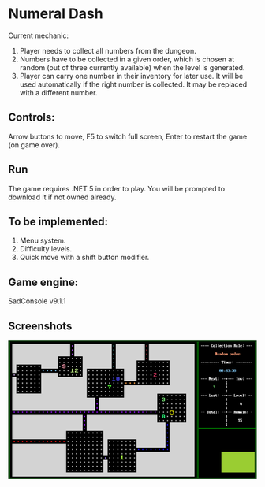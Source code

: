 # Numeral Dash
Current mechanic:
1. Player needs to collect all numbers from the dungeon.
2. Numbers have to be collected in a given order, which is chosen at random (out of three currently available) when the level is generated.
3. Player can carry one number in their inventory for later use. It will be used automatically if the right number is collected. It may be replaced with a different number.

## Controls:

Arrow buttons to move, F5 to switch full screen, Enter to restart the game (on game over).

## Run

The game requires .NET 5 in order to play. You will be prompted to download it if not owned already.

## To be implemented:
1. Menu system.
2. Difficulty levels.
3. Quick move with a shift button modifier.

## Game engine:

SadConsole v9.1.1

## Screenshots

![screenshot](/screenshot.png)
